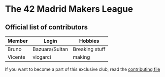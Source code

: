 # The 42 Madrid Makers League

## Official list of contributors

|Member|Login|Hobbies|
|---|---|---|
|Bruno|Bazuara/Sultan|Breaking stuff|
|Vicente|vicgarci|making|

If you want to become a part of this exclusive club, read the [contributing file](CONTRIBUTING.md)
